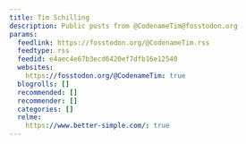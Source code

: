 ```yaml
---
title: Tim Schilling
description: Public posts from @CodenameTim@fosstodon.org
params:
  feedlink: https://fosstodon.org/@CodenameTim.rss
  feedtype: rss
  feedid: e4aec4e67b3ecd6420ef7dfb16e12540
  websites:
    https://fosstodon.org/@CodenameTim: true
  blogrolls: []
  recommended: []
  recommender: []
  categories: []
  relme:
    https://www.better-simple.com/: true
---
```

